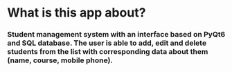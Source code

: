 # What is this app about?
### Student management system with an interface based on PyQt6 and SQL database. The user is able to add, edit and delete students from the list with corresponding data about them (name, course, mobile phone). 